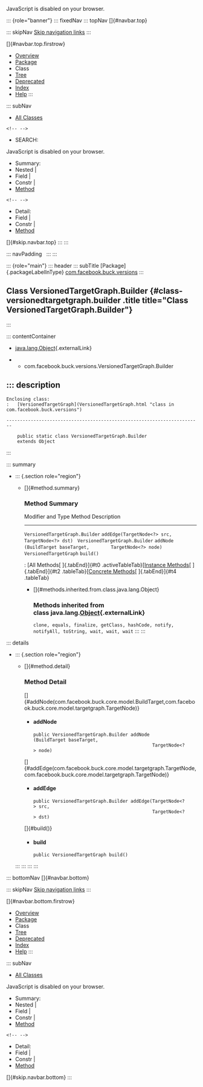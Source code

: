 <div>

JavaScript is disabled on your browser.

</div>

::: {role="banner"}
::: fixedNav
::: topNav
[]{#navbar.top}

::: skipNav
[Skip navigation links](#skip.navbar.top "Skip navigation links")
:::

[]{#navbar.top.firstrow}

-   [Overview](../../../../index.html)
-   [Package](package-summary.html)
-   Class
-   [Tree](package-tree.html)
-   [Deprecated](../../../../deprecated-list.html)
-   [Index](../../../../index-all.html)
-   [Help](../../../../help-doc.html)
:::

::: subNav
-   [All Classes](../../../../allclasses.html)

```{=html}
<!-- -->
```
-   SEARCH:

<div>

<div>

JavaScript is disabled on your browser.

</div>

</div>

<div>

-   Summary: 
-   Nested \| 
-   Field \| 
-   Constr \| 
-   [Method](#method.summary)

```{=html}
<!-- -->
```
-   Detail: 
-   Field \| 
-   Constr \| 
-   [Method](#method.detail)

</div>

[]{#skip.navbar.top}
:::
:::

::: navPadding
 
:::
:::

::: {role="main"}
::: header
::: subTitle
[Package]{.packageLabelInType} [com.facebook.buck.versions](package-summary.html)
:::

## Class VersionedTargetGraph.Builder {#class-versionedtargetgraph.builder .title title="Class VersionedTargetGraph.Builder"}
:::

::: contentContainer
-   [java.lang.Object](http://docs.oracle.com/javase/7/docs/api/java/lang/Object.html?is-external=true "class or interface in java.lang"){.externalLink}

-   -   com.facebook.buck.versions.VersionedTargetGraph.Builder

::: description
-   

    Enclosing class:
    :   [VersionedTargetGraph](VersionedTargetGraph.html "class in com.facebook.buck.versions")

    ------------------------------------------------------------------------

        public static class VersionedTargetGraph.Builder
        extends Object
:::

::: summary
-   ::: {.section role="region"}
    -   []{#method.summary}

        ### Method Summary

          Modifier and Type                Method                                                         Description
          -------------------------------- -------------------------------------------------------------- -------------
          `VersionedTargetGraph.Builder`   `addEdge​(TargetNode<?> src,        TargetNode<?> dst)`          
          `VersionedTargetGraph.Builder`   `addNode​(BuildTarget baseTarget,        TargetNode<?> node)`    
          `VersionedTargetGraph`           `build()`                                                       

          : [All Methods[ ]{.tabEnd}]{#t0 .activeTableTab}[[Instance
          Methods](javascript:show(2);)[ ]{.tabEnd}]{#t2
          .tableTab}[[Concrete
          Methods](javascript:show(8);)[ ]{.tabEnd}]{#t4 .tableTab}

        -   []{#methods.inherited.from.class.java.lang.Object}

            ### Methods inherited from class java.lang.[Object](http://docs.oracle.com/javase/7/docs/api/java/lang/Object.html?is-external=true "class or interface in java.lang"){.externalLink}

            `clone, equals, finalize, getClass, hashCode, notify, notifyAll, toString, wait, wait, wait`
    :::
:::

::: details
-   ::: {.section role="region"}
    -   []{#method.detail}

        ### Method Detail

        []{#addNode(com.facebook.buck.core.model.BuildTarget,com.facebook.buck.core.model.targetgraph.TargetNode)}

        -   #### addNode

            ``` methodSignature
            public VersionedTargetGraph.Builder addNode​(BuildTarget baseTarget,
                                                        TargetNode<?> node)
            ```

        []{#addEdge(com.facebook.buck.core.model.targetgraph.TargetNode,com.facebook.buck.core.model.targetgraph.TargetNode)}

        -   #### addEdge

            ``` methodSignature
            public VersionedTargetGraph.Builder addEdge​(TargetNode<?> src,
                                                        TargetNode<?> dst)
            ```

        []{#build()}

        -   #### build

            ``` methodSignature
            public VersionedTargetGraph build()
            ```
    :::
:::
:::
:::

::: bottomNav
[]{#navbar.bottom}

::: skipNav
[Skip navigation links](#skip.navbar.bottom "Skip navigation links")
:::

[]{#navbar.bottom.firstrow}

-   [Overview](../../../../index.html)
-   [Package](package-summary.html)
-   Class
-   [Tree](package-tree.html)
-   [Deprecated](../../../../deprecated-list.html)
-   [Index](../../../../index-all.html)
-   [Help](../../../../help-doc.html)
:::

::: subNav
-   [All Classes](../../../../allclasses.html)

<div>

<div>

JavaScript is disabled on your browser.

</div>

</div>

<div>

-   Summary: 
-   Nested \| 
-   Field \| 
-   Constr \| 
-   [Method](#method.summary)

```{=html}
<!-- -->
```
-   Detail: 
-   Field \| 
-   Constr \| 
-   [Method](#method.detail)

</div>

[]{#skip.navbar.bottom}
:::
